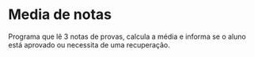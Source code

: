 # Media de notas
 Programa que lê 3 notas de provas, calcula a média e informa se o aluno está aprovado ou necessita de uma recuperação.
